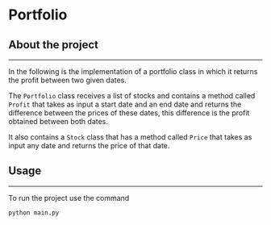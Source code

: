 # Portfolio

## About the project
--- 

In the following is the implementation of a portfolio class in which it returns the profit between two given dates.

The `Portfolio` class receives a list of stocks and contains a method called `Profit` that takes as input a start date and an end date and returns the difference between the prices of these dates, this difference is the profit obtained between both dates.

It also contains a `Stock` class that has a method called `Price` that takes as input any date and returns the price of that date.

## Usage 
---

To run the project use the command 

```bash
python main.py
```